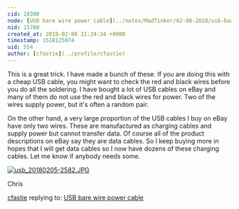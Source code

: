 ```yaml
---
cid: 18390
node: [USB bare wire power cable](../notes/MadTinker/02-08-2018/usb-bare-wire-power-cable)
nid: 15700
created_at: 2018-02-08 21:24:34 +0000
timestamp: 1518125074
uid: 554
author: [cfastie](../profile/cfastie)
---
```


This is a great trick. I have made a bunch of these. If you are doing this with a cheap USB cable, you might want to check the red and black wires before you do all the soldering. I have bought a lot of USB cables on eBay and many of them do not use the red and black wires for power. Two of the wires supply power, but it's often a random pair.

On the other hand, a very large proportion of the USB cables I buy on eBay have only two wires. These are manufactured as charging cables and supply power but cannot transfer data. Of course all of the product descriptions on eBay say they are data cables. So I keep buying more in hopes that I will get data cables so I now have dozens of these charging cables. Let me know if anybody needs some.

[![usb_20180205-2582.JPG](https://publiclab.org/system/images/photos/000/023/512/medium/usb_20180205-2582.JPG)](https://publiclab.org/system/images/photos/000/023/512/original/usb_20180205-2582.JPG)


Chris

[cfastie](../profile/cfastie) replying to: [USB bare wire power cable](../notes/MadTinker/02-08-2018/usb-bare-wire-power-cable)

